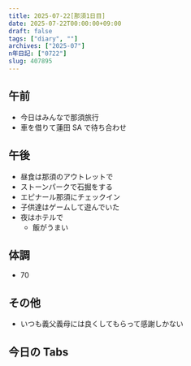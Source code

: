 ```yaml
---
title: 2025-07-22[那須1日目]
date: 2025-07-22T00:00:00+09:00
draft: false
tags: ["diary", ""]
archives: ["2025-07"]
n年日記: ["0722"]
slug: 407895
---
```


## 午前

- 今日はみんなで那須旅行
- 車を借りて蓮田 SA で待ち合わせ

## 午後

- 昼食は那須のアウトレットで
- ストーンパークで石掘をする
- エピナール那須にチェックイン
- 子供達はゲームして遊んでいた
- 夜はホテルで
  - 飯がうまい

## 体調

- 70

## その他

- いつも義父義母には良くしてもらって感謝しかない

## 今日の Tabs
